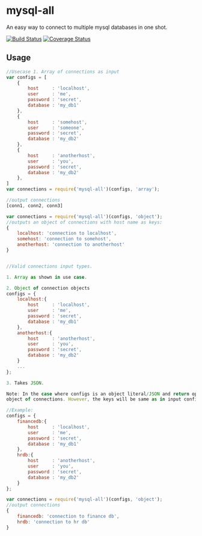 # mysql-all

An easy way to connect to multiple mysql databases in one shot.

[![Build Status](https://travis-ci.org/leewaygroups/mysql-all.svg?branch=master)](https://travis-ci.org/leewaygroups/mysql-all)
[![Coverage Status](https://coveralls.io/repos/github/leewaygroups/mysql-all/badge.svg?branch=continuousIntegration)](https://coveralls.io/github/leewaygroups/mysql-all?branch=continuousIntegration)

## Usage

```js
//Usecase 1. Array of connections as input
var configs = [
    {
        host     : 'localhost',
        user     : 'me',
        password : 'secret',
        database : 'my_db1'
    },
    {
        host     : 'somehost',
        user     : 'someone',
        password : 'secret',
        database : 'my_db2'
    },
    {
        host     : 'anotherhost',
        user     : 'you',
        password : 'secret',
        database : 'my_db2'
    },
]
var connections = require('mysql-all')(configs, 'array');

//output connections
[conn1, conn2, conn3]

var connections = require('mysql-all')(configs, 'object');
//outputs an object of connections with host name as keys:
{
    localhost: 'connection to localhost',
    somehost: 'connection to somehost',
    anotherhost: 'connection to anotherhost'
}


//Valid connections input types.

1. Array as shown in use case.

2. Object of connection objects
configs = {
    localhost:{
        host     : 'localhost',
        user     : 'me',
        password : 'secret',
        database : 'my_db1'
    },
    anotherhost:{
        host     : 'anotherhost',
        user     : 'you',
        password : 'secret',
        database : 'my_db2'
    }
    ...
};

3. Takes JSON.

Note: In the case where configs is an object literal/JSON and return option is 'object', mysql-all will return an 
object of connections. However, the keys will be same as in input configs object/JSON

//Example:
configs = {
    financedb:{
        host     : 'localhost',
        user     : 'me',
        password : 'secret',
        database : 'my_db1'
    },
    hrdb:{
        host     : 'anotherhost',
        user     : 'you',
        password : 'secret',
        database : 'my_db2'
    }
};

var connections = require('mysql-all')(configs, 'object');
//output connections
{
    financedb: 'connection to finance db',
    hrdb: 'connection to hr db'
}

```